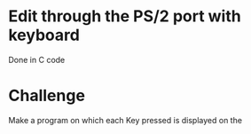 # **Edit through the PS/2 port with keyboard**

Done in C code

# **Challenge**

Make a program on which each Key pressed is displayed on the

